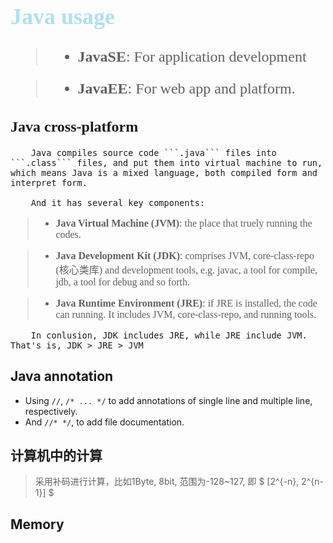 <font color=BlueGreen size=5 face=Times>

## Java usage


>- **JavaSE**: For application development

>- **JavaEE**: For web app and platform.

</font>

<font size=3, face=microsoft> 

## Java cross-platform

        Java compiles source code ```.java``` files into ```.class``` files, and put them into virtual machine to run, which means Java is a mixed language, both compiled form and interpret form.

        And it has several key components:

>- **Java Virtual Machine (JVM)**: the place that truely running the codes.

>- **Java Development Kit (JDK)**: comprises JVM, core-class-repo (核心类库) and development tools, e.g. javac, a tool for compile, jdb, a tool for debug and so forth.

>- **Java Runtime Environment (JRE)**: if JRE is installed, the code can running. It includes JVM, core-class-repo, and running tools.

        In conlusion, JDK includes JRE, while JRE include JVM. That's is, JDK > JRE > JVM

</font>

## **Java annotation**

- Using ```//```, ```/* ... */``` to add annotations of single line and multiple line, respectively. 
- And ```//* */```, to add file documentation.

## **计算机中的计算**

> 采用补码进行计算，比如1Byte, 8bit, 范围为-128~127, 即 $ [2^{-n}, 2^{n-1}]  $ <br>

## **Memory**




